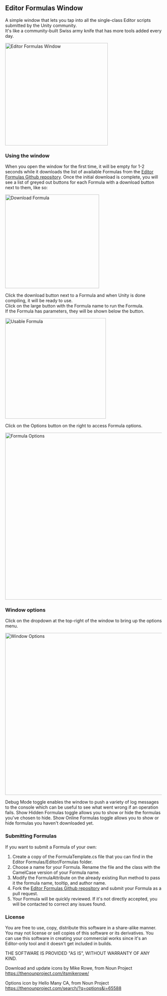 ## Editor Formulas Window

A simple window that lets you tap into all the single-class Editor scripts submitted by the Unity community.  
It's like a community-built Swiss army knife that has more tools added every day.  

<img width="330" alt="Editor Formulas Window" src="https://cloud.githubusercontent.com/assets/433535/16903304/9077bc06-4c83-11e6-9122-e0e491cf243e.png">

### Using the window
When you open the window for the first time, it will be empty for 1-2 seconds while it downloads the list of available Formulas from the [Editor Formulas Github repository](https://github.com/VoxelBoy/EditorFormulas). Once the initial download is complete, you will see a list of greyed out buttons for each Formula with a download button next to them, like so:  

<img width="302" alt="Download Formula" src="https://cloud.githubusercontent.com/assets/433535/16903516/801d052c-4c89-11e6-933e-dadb57f061f2.png">

Click the download button next to a Formula and when Unity is done compiling, it will be ready to use.  
Click on the large button with the Formula name to run the Formula.  
If the Formula has parameters, they will be shown below the button.  

<img width="324" alt="Usable Formula" src="https://cloud.githubusercontent.com/assets/433535/18251720/66f67fac-7393-11e6-9f92-c87adcb69c57.png">

Click on the Options button on the right to access Formula options.

<img width="538" alt="Formula Options" src="https://cloud.githubusercontent.com/assets/433535/18251723/6a9fa82c-7393-11e6-8ae6-7fddbf4c646f.png">

### Window options
Click on the dropdown at the top-right of the window to bring up the options menu.

<img width="522" alt="Window Options" src="https://cloud.githubusercontent.com/assets/433535/18251452/d82aa952-7391-11e6-895f-366b5f870e93.png">

Debug Mode toggle enables the window to push a variety of log messages to the console which can be useful to see what went wrong if an operation fails.
Show Hidden Formulas toggle allows you to show or hide the formulas you've chosen to hide.
Show Online Formulas toggle allows you to show or hide formulas you haven't downloaded yet.

### Submitting Formulas
If you want to submit a Formula of your own:  

1. Create a copy of the FormulaTemplate.cs file that you can find in the Editor Formulas/Editor/Formulas folder.  
2. Choose a name for your Formula. Rename the file and the class with the CamelCase version of your Formula name.
3. Modify the FormulaAttribute on the already existing Run method to pass it the formula name, tooltip, and author name.
4. Fork the [Editor Formulas Github repository](https://github.com/VoxelBoy/EditorFormulas) and submit your Formula as a pull request.
5. Your Formula will be quickly reviewed. If it's not directly accepted, you will be contacted to correct any issues found.

### License

You are free to use, copy, distribute this software in a share-alike manner. You may not license or sell copies of this software or its derivatives. You can use this software in creating your commercial works since it's an Editor-only tool and it doesn't get included in builds.

THE SOFTWARE IS PROVIDED "AS IS", WITHOUT WARRANTY OF ANY KIND.

Download and update icons by Mike Rowe, from Noun Project
https://thenounproject.com/itsmikerowe/

Options icon by Hello Many CA, from Noun Project
https://thenounproject.com/search/?q=options&i=65588
